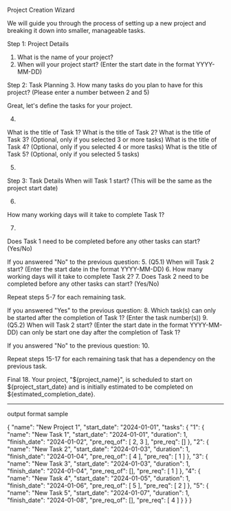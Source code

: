 Project Creation Wizard

We will guide you through the process of setting up a new project and breaking it down into smaller, manageable tasks.

Step 1: Project Details
1. What is the name of your project?
2. When will your project start? (Enter the start date in the format YYYY-MM-DD)

Step 2: Task Planning
3. How many tasks do you plan to have for this project? (Please enter a number between 2 and 5)

Great, let's define the tasks for your project.

4. 
What is the title of Task 1?
What is the title of Task 2?
What is the title of Task 3? (Optional, only if you selected 3 or more tasks)
What is the title of Task 4? (Optional, only if you selected 4 or more tasks)
What is the title of Task 5? (Optional, only if you selected 5 tasks)

5. 
Step 3: Task Details
When will Task 1 start? (This will be the same as the project start date)

6. 
How many working days will it take to complete Task 1?

7. 
Does Task 1 need to be completed before any other tasks can start? (Yes/No)

If you answered "No" to the previous question:
5. (Q5.1) When will Task 2 start? (Enter the start date in the format YYYY-MM-DD)
6. How many working days will it take to complete Task 2?
7. Does Task 2 need to be completed before any other tasks can start? (Yes/No)

Repeat steps 5-7 for each remaining task.

If you answered "Yes" to the previous question:
8. Which task(s) can only be started after the completion of Task 1? (Enter the task number(s))
9. (Q5.2) 
When will Task 2 start? (Enter the start date in the format YYYY-MM-DD)
can only be start one day after the completion of Task 1?

If you answered "No" to the previous question:
10. 

Repeat steps 15-17 for each remaining task that has a dependency on the previous task.

Final
18. Your project, "${project_name}", is scheduled to start on ${project_start_date} and is initially estimated to be completed on ${estimated_completion_date}.


--------------

output format sample

{
    "name": "New Project 1",
    "start_date": "2024-01-01",
    "tasks": {
        "1": {
            "name": "New Task 1",
            "start_date": "2024-01-01",
            "duration": 1,
            "finish_date": "2024-01-02",
            "pre_req_of": [
                2,
                3
            ],
            "pre_req": []
        },
        "2": {
            "name": "New Task 2",
            "start_date": "2024-01-03",
            "duration": 1,
            "finish_date": "2024-01-04",
            "pre_req_of": [
                4
            ],
            "pre_req": [
                1
            ]
        },
        "3": {
            "name": "New Task 3",
            "start_date": "2024-01-03",
            "duration": 1,
            "finish_date": "2024-01-04",
            "pre_req_of": [],
            "pre_req": [
                1
            ]
        },
        "4": {
            "name": "New Task 4",
            "start_date": "2024-01-05",
            "duration": 1,
            "finish_date": "2024-01-06",
            "pre_req_of": [
                5
            ],
            "pre_req": [
                2
            ]
        },
        "5": {
            "name": "New Task 5",
            "start_date": "2024-01-07",
            "duration": 1,
            "finish_date": "2024-01-08",
            "pre_req_of": [],
            "pre_req": [
                4
            ]
        }
    }
}